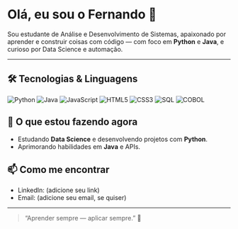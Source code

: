 # Olá, eu sou o Fernando 👋

Sou estudante de Análise e Desenvolvimento de Sistemas, apaixonado por aprender e construir coisas com código — com foco em **Python** e **Java**, e curioso por Data Science e automação.

---

## 🛠️ Tecnologias & Linguagens
<!-- Badges for languages & tools -->
<p>
  <img alt="Python" src="https://img.shields.io/badge/-Python-3776AB?style=for-the-badge&logo=python&logoColor=white" />
  <img alt="Java" src="https://img.shields.io/badge/-Java-007396?style=for-the-badge&logo=java&logoColor=white" />
  <img alt="JavaScript" src="https://img.shields.io/badge/-JavaScript-F7DF1E?style=for-the-badge&logo=javascript&logoColor=black" />
  <img alt="HTML5" src="https://img.shields.io/badge/-HTML5-E34F26?style=for-the-badge&logo=html5&logoColor=white" />
  <img alt="CSS3" src="https://img.shields.io/badge/-CSS3-1572B6?style=for-the-badge&logo=css3&logoColor=white" />
  <img alt="SQL" src="https://img.shields.io/badge/-SQL-4479A1?style=for-the-badge&logo=mysql&logoColor=white" />
  <img alt="COBOL" src="https://img.shields.io/badge/-COBOL-00599C?style=for-the-badge&logo=suse&logoColor=white" />
</p>


## 🔭 O que estou fazendo agora
- Estudando **Data Science** e desenvolvendo projetos com **Python**.
- Aprimorando habilidades em **Java** e APIs.

## 📫 Como me encontrar
- LinkedIn: (adicione seu link)  
- Email: (adicione seu email, se quiser)

---

> “Aprender sempre — aplicar sempre.” 🚀
